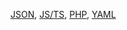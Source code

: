 [JSON](./language-files/json.mdx), [JS/TS](./language-files/javascript.mdx), 
[PHP](./language-files/php.mdx), [YAML](./language-files/yaml.mdx)